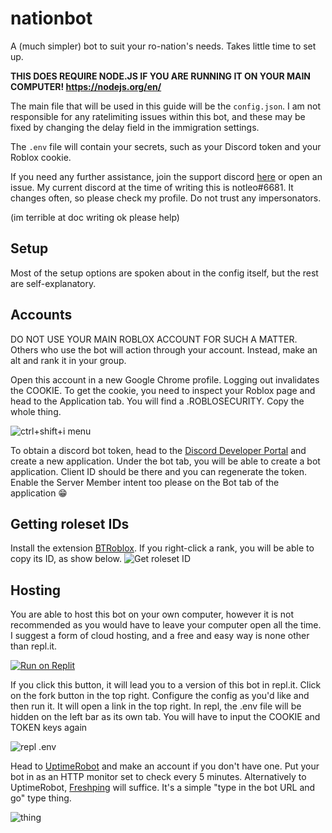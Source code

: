 # nationbot

A (much simpler) bot to suit your ro-nation's needs. Takes little time to set up.

**THIS DOES REQUIRE NODE.JS IF YOU ARE RUNNING IT ON YOUR MAIN COMPUTER! https://nodejs.org/en/**

The main file that will be used in this guide will be the `config.json`. I am not responsible for any ratelimiting issues within this bot, and these may be fixed by changing the delay field in the immigration settings.

The `.env` file will contain your secrets, such as your Discord token and your Roblox cookie.

If you need any further assistance, join the support discord [here](https://discord.gg/qgtXyssykc) or open an issue.
My current discord at the time of writing this is notleo#6681. It changes often, so please check my profile. Do not trust any impersonators.

(im terrible at doc writing ok please help)

## Setup

Most of the setup options are spoken about in the config itself, but the rest are self-explanatory.

## Accounts

DO NOT USE YOUR MAIN ROBLOX ACCOUNT FOR SUCH A MATTER. Others who use the bot will action through your account. Instead, make an alt and rank it in your group.

Open this account in a new Google Chrome profile. Logging out invalidates the COOKIE. To get the cookie, you need to inspect your Roblox page and head to the Application tab. You will find a .ROBLOSECURITY. Copy the whole thing.

![ctrl+shift+i menu](https://i.imgur.com/wtawQ5N.png)

To obtain a discord bot token, head to the [Discord Developer Portal](https://discord.dev) and create a new application. Under the bot tab, you will be able to create a bot application. Client ID should be there and you can regenerate the token. Enable the Server Member intent too please on the Bot tab of the application 😁

## Getting roleset IDs

Install the extension [BTRoblox](https://chrome.google.com/webstore/detail/btroblox-making-roblox-be/hbkpclpemjeibhioopcebchdmohaieln). If you right-click a rank, you will be able to copy its ID, as show below.
![Get roleset ID](https://camo.githubusercontent.com/9406894fac1841d79f2e7a3ab797595cf7f3e1f154f2dc4d2fe7b017039b2f5c/68747470733a2f2f692e696d6775722e636f6d2f5a6e486e4b79442e706e67)

## Hosting

You are able to host this bot on your own computer, however it is not recommended as you would have to leave your computer open all the time. I suggest a form of cloud hosting, and a free and easy way is none other than repl.it.

[![Run on Replit](https://raw.githubusercontent.com/BinBashBanana/deploy-buttons/master/buttons/remade/replit.svg)](https://replit.com/github/notjustleo/nationbot)

If you click this button, it will lead you to a version of this bot in repl.it.
Click on the fork button in the top right.
Configure the config as you'd like and then run it. It will open a link in the top right.
In repl, the .env file will be hidden on the left bar as its own tab. You will have to input the COOKIE and TOKEN keys again

![repl .env](https://cdn.upload.systems/uploads/WPbmUgy2.png)

Head to [UptimeRobot](https://uptimerobot.com) and make an account if you don't have one. Put your bot in as an HTTP monitor set to check every 5 minutes.
Alternatively to UptimeRobot, [Freshping](https://www.freshworks.com/website-monitoring/) will suffice. It's a simple "type in the bot URL and go" type thing.

![thing](https://cdn.upload.systems/uploads/F15LgBz3.png)
